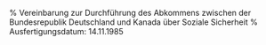 % Vereinbarung zur Durchführung des Abkommens zwischen der Bundesrepublik Deutschland und Kanada über Soziale Sicherheit
% Ausfertigungsdatum: 14.11.1985
 